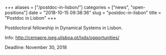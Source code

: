 +++
aliases = ["/postdoc-in-lisbon/"]
categories = ["news", "open-positions"]
date = "2018-10-15 09:38:36"
slug = "postdoc-in-lisbon"
title = "Postdoc in Lisbon"
+++

Postdoctoral fellowship in Dynamical Systems in Lisbon.

Info: <http://cemapre.iseg.ulisboa.pt/lxds/opportunities/>

Deadline: November 30, 2018
